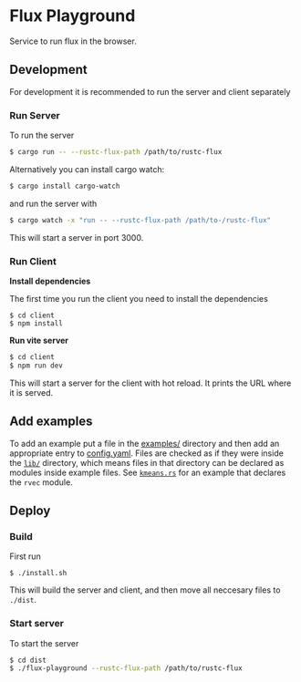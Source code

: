 # Flux Playground

Service to run flux in the browser.

## Development

For development it is recommended to run the server and client separately

### Run Server

To run the server

```bash
$ cargo run -- --rustc-flux-path /path/to/rustc-flux
```

Alternatively you can install cargo watch:

```bash
$ cargo install cargo-watch
```

and run the server with

```bash
$ cargo watch -x "run -- --rustc-flux-path /path/to-/rustc-flux"
```

This will start a server in port 3000.

### Run Client

**Install dependencies**

The first time you run the client you need to install the dependencies

```
$ cd client
$ npm install
```

**Run vite server**

```bash
$ cd client
$ npm run dev
```

This will start a server for the client with hot reload. It prints the URL where it is served.

## Add examples

To add an example put a file in the [examples/](examples) directory and then add an appropriate entry to [config.yaml](examples/config.yaml). Files are checked as if they were inside the [`lib/`](./examples/lib/) directory, which means files in that directory can be declared as modules inside example files. See [`kmeans.rs`](./examples/kmeans.rs#L3) for an example that declares the `rvec` module.

## Deploy

### Build
First run
```
$ ./install.sh
```
This will build the server and client, and then move all neccesary files to `./dist`. 

### Start server

To start the server

```bash
$ cd dist
$ ./flux-playground --rustc-flux-path /path/to/rustc-flux
```
